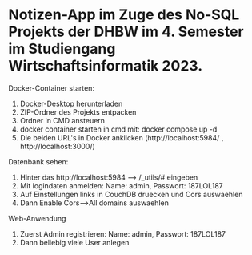 # Notizen-App im Zuge des No-SQL Projekts der DHBW im 4. Semester im Studiengang Wirtschaftsinformatik 2023.

Docker-Container starten:

1. Docker-Desktop herunterladen
2. ZIP-Ordner des Projekts entpacken
3. Ordner in CMD ansteuern 
4. docker container starten in cmd mit: docker compose up -d
5. Die beiden URL's in Docker anklicken (http://localhost:5984/ , http://localhost:3000/)

Datenbank sehen:

1. Hinter das http://localhost:5984 --> /_utils/# eingeben
2. Mit logindaten anmelden: Name: admin, Passwort: 187LOL187
3. Auf Einstellungen links in CouchDB druecken und Cors auswaehlen
4. Dann Enable Cors-->All domains auswaehlen

Web-Anwendung

1. Zuerst Admin registrieren: Name: admin, Passwort: 187LOL187
2. Dann beliebig viele User anlegen
